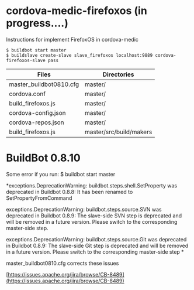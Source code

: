# cordova-medic-firefoxos (in progress....)
Instructions for implement FirefoxOS in cordova-medic

    $ buildbot start master
    $ buildslave create-slave slave_firefoxos localhost:9889 cordova-firefoxos-slave pass


Files                    | Directories
------------------------ | -------------
master_buildbot0810.cfg  | master/
cordova.conf             | master/
build_firefoxos.js       | master/
cordova-config.json      | master/
cordova-repos.json       | master/
build_firefoxos.js       | master/src/build/makers

# BuildBot 0.8.10

Some error if you run: $ buildbot start master

*exceptions.DeprecationWarning: buildbot.steps.shell.SetProperty was deprecated in Buildbot 0.8.8: It has been renamed to SetPropertyFromCommand

exceptions.DeprecationWarning: buildbot.steps.source.SVN was deprecated in Buildbot 0.8.9: The slave-side SVN step is deprecated and will be removed in a future version.  Please switch to the corresponding master-side step.

exceptions.DeprecationWarning: buildbot.steps.source.Git was deprecated in Buildbot 0.8.9: The slave-side Git step is deprecated and will be removed in a future version.  Please switch to the corresponding master-side step
*

master_buildbot0810.cfg corrects these issues

[https://issues.apache.org/jira/browse/CB-8489](https://issues.apache.org/jira/browse/CB-8489)